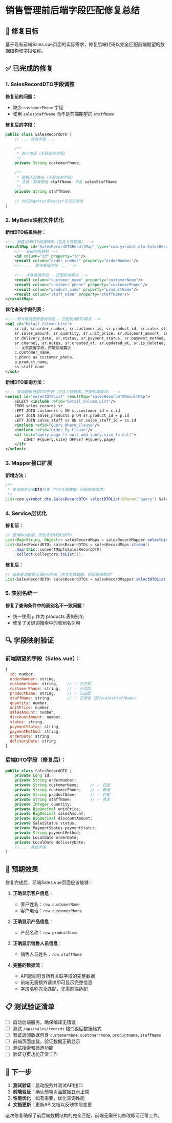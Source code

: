 # 销售管理前后端字段匹配修复总结

## 🎯 修复目标

基于现有前端Sales.vue页面的实际需求，修复后端代码以完全匹配前端期望的数据结构和字段名称。

## ✅ 已完成的修复

### 1. SalesRecordDTO字段调整

**修复前的问题：**
- 缺少 `customerPhone` 字段
- 使用 `salesStaffName` 而不是前端期望的 `staffName`

**修复后的字段：**
```java
public class SalesRecordDTO {
    // ... 现有字段 ...
    
    /**
     * 客户电话（关联查询字段）
     */
    private String customerPhone;
    
    /**
     * 销售人员姓名（关联查询字段）
     * 注意：前端使用 staffName，不是 salesStaffName
     */
    private String staffName;
    
    // 对应的getter和setter方法已添加
}
```

### 2. MyBatis映射文件优化

**新增DTO结果映射：**
```xml
<!-- 销售记录DTO结果映射（包含关联数据） -->
<resultMap id="SalesRecordDTOResultMap" type="com.yxrobot.dto.SalesRecordDTO">
    <!-- 基础字段映射 -->
    <id column="id" property="id"/>
    <result column="order_number" property="orderNumber"/>
    <!-- ... 其他基础字段 ... -->
    
    <!-- 关联数据字段 - 匹配前端需求 -->
    <result column="customer_name" property="customerName"/>
    <result column="customer_phone" property="customerPhone"/>
    <result column="product_name" property="productName"/>
    <result column="staff_name" property="staffName"/>
</resultMap>
```

**优化查询字段列表：**
```xml
<!-- 带关联信息的查询字段 - 匹配前端DTO需求 -->
<sql id="Detail_Column_List">
    sr.id, sr.order_number, sr.customer_id, sr.product_id, sr.sales_staff_id, 
    sr.sales_amount, sr.quantity, sr.unit_price, sr.discount_amount, sr.order_date, 
    sr.delivery_date, sr.status, sr.payment_status, sr.payment_method, sr.region, 
    sr.channel, sr.notes, sr.created_at, sr.updated_at, sr.is_deleted,
    -- 关联数据字段，匹配前端需求
    c.customer_name,
    c.phone as customer_phone,
    p.product_name,
    ss.staff_name
</sql>
```

**新增DTO查询方法：**
```xml
<!-- 查询销售记录DTO列表（包含关联数据，匹配前端需求） -->
<select id="selectDTOList" resultMap="SalesRecordDTOResultMap">
    SELECT <include refid="Detail_Column_List"/>
    FROM sales_records sr
    LEFT JOIN customers c ON sr.customer_id = c.id
    LEFT JOIN sales_products p ON sr.product_id = p.id
    LEFT JOIN sales_staff ss ON sr.sales_staff_id = ss.id
    <include refid="Query_Where_Clause"/>
    <include refid="Order_By_Clause"/>
    <if test="query.page != null and query.size != null">
        LIMIT #{query.size} OFFSET #{query.page}
    </if>
</select>
```

### 3. Mapper接口扩展

**新增方法：**
```java
/**
 * 查询销售记录DTO列表（包含关联数据，匹配前端需求）
 */
List<com.yxrobot.dto.SalesRecordDTO> selectDTOList(@Param("query") SalesRecordQueryDTO query);
```

### 4. Service层优化

**修复前：**
```java
// 查询Map数据，然后手动转换为DTO
List<Map<String, Object>> salesRecordMaps = salesRecordMapper.selectListWithDetails(query);
List<SalesRecordDTO> salesRecordDTOs = salesRecordMaps.stream()
    .map(this::convertMapToSalesRecordDTO)
    .collect(Collectors.toList());
```

**修复后：**
```java
// 直接查询销售记录DTO列表（包含关联数据，匹配前端需求）
List<SalesRecordDTO> salesRecordDTOs = salesRecordMapper.selectDTOList(query);
```

### 5. 表别名统一

**修复了查询条件中的表别名不一致问题：**
- 统一使用 `p` 作为 products 表的别名
- 修复了关键词搜索中的表别名引用

## 🔍 字段映射验证

### 前端期望的字段（Sales.vue）：
```javascript
{
  id: number,
  orderNumber: string,
  customerName: string,    // ✅ 已匹配
  customerPhone: string,   // ✅ 已添加
  productName: string,     // ✅ 已匹配
  staffName: string,       // ✅ 已修复（原为salesStaffName）
  quantity: number,
  unitPrice: number,
  salesAmount: number,
  discountAmount: number,
  status: string,
  paymentStatus: string,
  paymentMethod: string,
  orderDate: string,
  deliveryDate: string
}
```

### 后端DTO字段（修复后）：
```java
public class SalesRecordDTO {
    private Long id;
    private String orderNumber;
    private String customerName;     // ✅ 匹配
    private String customerPhone;    // ✅ 新增
    private String productName;      // ✅ 匹配
    private String staffName;        // ✅ 修复
    private Integer quantity;
    private BigDecimal unitPrice;
    private BigDecimal salesAmount;
    private BigDecimal discountAmount;
    private SalesStatus status;
    private PaymentStatus paymentStatus;
    private String paymentMethod;
    private LocalDate orderDate;
    private LocalDate deliveryDate;
    // ... 其他字段
}
```

## 🚀 预期效果

修复完成后，前端Sales.vue页面应该能够：

1. **正确显示客户信息**：
   - 客户姓名：`row.customerName`
   - 客户电话：`row.customerPhone`

2. **正确显示产品信息**：
   - 产品名称：`row.productName`

3. **正确显示销售人员信息**：
   - 销售人员姓名：`row.staffName`

4. **完整的数据流**：
   - API返回包含所有关联字段的完整数据
   - 前端无需额外请求即可显示完整信息
   - 字段名称完全匹配，无需前端适配

## 📋 测试验证清单

- [ ] 启动后端服务，确保编译无错误
- [ ] 测试 `/api/sales/records` 接口返回数据格式
- [ ] 验证返回数据包含 `customerName`, `customerPhone`, `productName`, `staffName`
- [ ] 前端页面加载，验证数据正确显示
- [ ] 测试搜索和筛选功能
- [ ] 验证分页功能正常工作

## 🎯 下一步

1. **测试验证**：启动服务并测试API接口
2. **前端验证**：确认前端页面数据显示正常
3. **性能优化**：如有需要，优化查询性能
4. **文档更新**：更新API文档以反映字段变更

这次修复确保了前后端数据结构的完全匹配，前端无需任何修改即可正常工作。